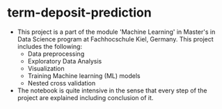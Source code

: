 # term-deposit-prediction

- This project is a part of the module 'Machine Learning' in Master's in Data Science program at Fachhocschule Kiel, Germany. This project includes the following:
    - Data preprocessing
    - Exploratory Data Analysis
    - Visualization
    - Training Machine learning (ML) models
    - Nested cross validation
 - The notebook is quite intensive in the sense that every step of the project are explained including conclusion of it.  
